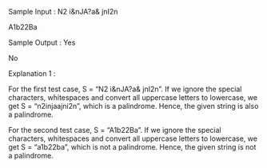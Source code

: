 Sample Input :
N2 i&nJA?a& jnI2n

A1b22Ba

Sample Output :
Yes

No

Explanation 1 :


For the first test case, S = “N2 i&nJA?a& jnI2n”. If we ignore the special characters, whitespaces and convert all uppercase letters to lowercase, we get S = “n2injaajni2n”, which is a palindrome. Hence, the given string is also a palindrome.


For the second test case, S = “A1b22Ba”. If we ignore the special characters, whitespaces and convert all uppercase letters to lowercase, we get S = “a1b22ba”, which is not a palindrome. Hence, the given string is not a palindrome.
